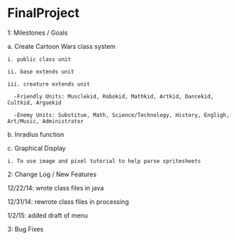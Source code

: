 FinalProject
================

1: Milestones / Goals

  a. Create Cartoon Wars class system
  
    i. public class unit
    
    ii. base extends unit
    
    iii. creature extends unit
    
      -Friendly Units: Musclekid, Robokid, Mathkid, Artkid, Dancekid, Cultkid, Arguekid
      
      -Enemy Units: Substitue, Math, Science/Technology, History, Engligh, Art/Music, Administrator
      
  b. Inradius function
  
  c. Graphical Display
  
    i. To use image and pixel tutorial to help parse spritesheets

2: Change Log / New Features
  
  12/22/14: wrote class files in java
  
  12/31/14: rewrote class files in processing
  
  1/2/15: added draft of menu

3: Bug Fixes

